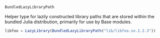 ```julia
BundledLazyLibraryPath
```

Helper type for lazily constructed library paths that are stored within the bundled Julia distribution, primarily for use by Base modules.

```julia
libfoo = LazyLibrary(BundledLazyLibraryPath("lib/libfoo.so.1.2.3"))
```
